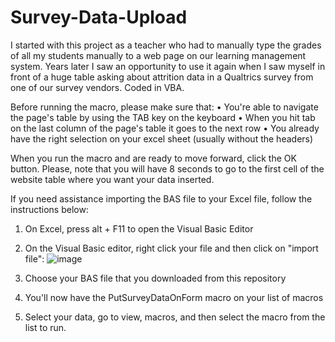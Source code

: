 # Survey-Data-Upload
I started with this project as a teacher who had to manually type the grades of all my students manually to a web page on our learning management system. Years later I saw an opportunity to use it again when I saw myself in front of a huge table asking about attrition data in a Qualtrics survey from one of our survey vendors. Coded in VBA.

Before running the macro, please make sure that:
• You're able to navigate the page's table by using the TAB key on the keyboard
• When you hit tab on the last column of the page's table it goes to the next row
• You already have the right selection on your excel sheet (usually without the headers)

When you run the macro and are ready to move forward, click the OK button. Please, note that you will have 8 seconds to go to the first cell of the website table where you want your data inserted.


If you need assistance importing the BAS file to your Excel file, follow the instructions below:
1. On Excel, press alt + F11 to open the Visual Basic Editor
2. On the Visual Basic editor, right click your file and then click on "import file":
![image](https://github.com/jacksoncaquino/Survey-Data-Upload/assets/61064363/dc2352e3-3062-4d87-b62b-4096050c544f)

4. Choose your BAS file that you downloaded from this repository
5. You'll now have the PutSurveyDataOnForm macro on your list of macros
6. Select your data, go to view, macros, and then select the macro from the list to run.

